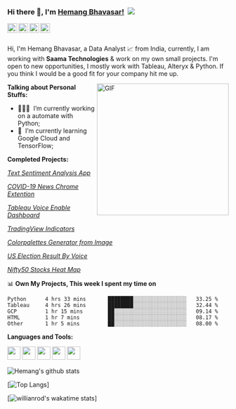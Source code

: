 ### Hi there 👋, I'm [Hemang Bhavasar!](https://github.com/hemangbhavasar) &nbsp;![](https://komarev.com/ghpvc/?username=hemangbhavasar)

<a href="https://twitter.com/bhavasarhemang">
  <img align="left" alt="HEMANG BHAVASAR | Twitter" width="22px" src="https://cdn.jsdelivr.net/npm/simple-icons@v3/icons/twitter.svg" />
</a>
<a href="https://www.linkedin.com/in/hemangbhavasar/">
  <img align="left" alt="Fayeed's LinkdeIN" width="22px" src="https://cdn.jsdelivr.net/npm/simple-icons@v3/icons/linkedin.svg" />
</a>
<a href="bhavasarhemang@gmail.com">
  <img align="left" alt="'Gmail" width="22px" src="https://cdn.jsdelivr.net/npm/simple-icons@3.1.0/icons/gmail.svg" />
</a>
<a href="https://t.me/bhavasarhemang">
  <img align="left" alt="Hemangs's Telegram" width="22px" src="https://cdn.jsdelivr.net/npm/simple-icons@v3/icons/telegram.svg" />
</a>

<br />
<br />

Hi, I'm Hemang Bhavasar, a Data Analyst 📈 from India, currently, I am working with **Saama Technologies** & work on my own small projects.
I'm open to new opportunities, I mostly work with Tableau, Alteryx & Python. If you think I would be a good fit for your company hit me up.

  <img align="right" alt="GIF" src="https://cdn.dribbble.com/users/1797155/screenshots/5018207/malware-attack.gif" width="300" />
  
  
**Talking about Personal Stuffs:**

- 👨🏽‍💻 &nbsp;I’m currently working on a automate with Python;
- 🌱 &nbsp;I’m currently learning Google Cloud and TensorFlow; 

**Completed Projects:**

*[Text Sentiment Analysis App](https://github.com/hemangbhavasar/Text-Sentiment-Analysis-_Streamlite)*

*[COVID-19 News Chrome Extention](https://github.com/hemangbhavasar/Covid-19-Chrome-Extention)*

*[Tableau Voice Enable Dashboard](https://github.com/hemangbhavasar/MedicalDashboard.github.io)*

*[TradingView Indicators](https://github.com/hemangbhavasar/indicator)*

*[Colorpalettes Generator from Image](https://github.com/hemangbhavasar/Colorpalettes)*

*[US Election Result By Voice](https://github.com/hemangbhavasar/WhoWillWin.github.io)*

*[Nifty50 Stocks Heat Map](https://github.com/hemangbhavasar/heatmap)*



📊 **Own My Projects, This week I spent my time on**
<!--START_SECTION:waka-->
```text
Python      4 hrs 33 mins       ████████░░░░░░░░░░░░░░░░░   33.25 % 
Tableau     4 hrs 26 mins       ████████░░░░░░░░░░░░░░░░░   32.44 % 
GCP         1 hr 15 mins        ██░░░░░░░░░░░░░░░░░░░░░░░   09.14 % 
HTML        1 hr 7 mins         ██░░░░░░░░░░░░░░░░░░░░░░░   08.17 % 
Other       1 hr 5 mins         ██░░░░░░░░░░░░░░░░░░░░░░░   08.00 %
```
<!--END_SECTION:waka-->

**Languages and Tools:**  

<code><img height="30" src="https://media.licdn.com/dms/image/C560BAQG5f9rvo3ImJA/company-logo_200_200/0?e=2159024400&v=beta&t=SCHfS3wATbmGJW6Nm0OXUrrvdWf61ZpbjV5HerdEfys"></code>
<code><img height="30" src="https://www.theinformationlab.de/wp-content/uploads/2019/10/2019-10-21-23_44_51-alteryx-logo-Google-Search.png"></code>
<code><img height="30" src="https://www.python.org/static/community_logos/python-logo-master-v3-TM-flattened.png"></code>
<code><img height="30" src="https://www.bsonetwork.com/wp-content/uploads/19_04-Google-Cloud-PR-Image-3.png"></code>
<code><img height="30" src="https://www.gstatic.com/devrel-devsite/prod/v2e3f09d6e6536badfdb5bf4153d08404c10f0bdcdc9056b4896a90327dc2c4ff/tensorflow/images/logo.png"></code>


![Hemang's github stats](https://github-readme-stats.vercel.app/api?username=hemangbhavasar&show_icons=true&title_color=fff&icon_color=79ff97&text_color=9f9f9f&bg_color=151515)

[![Top Langs](https://github-readme-stats.vercel.app/api/top-langs/?username=hemangbhavasar&layout=compact&theme=dark)]

[![willianrod's wakatime stats](https://github-readme-stats.vercel.app/api/wakatime?username=hemangbhavasar&theme=dark)]
